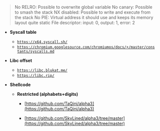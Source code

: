 > No RELRO: Possible to overwrite global variable
> No canary: Possible to smash the stack
> NX disabled: Possible to write and execute from the stack
> No PIE: Virtual address it should use and keeps its memory layout quite static
> File descriptor: input: 0, output: 1, error: 2

- **Syscall table**

  - [`https://x64.syscall.sh/`](https://x64.syscall.sh/)
  - [`https://chromium.googlesource.com/chromiumos/docs/+/master/constants/syscalls.md`](https://chromium.googlesource.com/chromiumos/docs/+/master/constants/syscalls.md)

- **Libc offset**

  - [`https://libc.blukat.me/`](https://libc.blukat.me/)
  - [`https://libc.rip/`](https://libc.rip/)

- **Shellcode**

  - **Restricted (alphabets+digits)**
    - [https://github.com/TaQini/alpha3](https://github.com/TaQini/alpha3)
    
    - [https://github.com/SkyLined/alpha3/tree/master](https://github.com/SkyLined/alpha3/tree/master)
